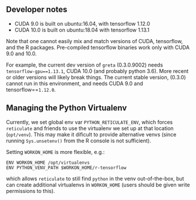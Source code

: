 ## Developer notes


- CUDA 9.0 is built on ubuntu:16.04, with tensorflow 1.12.0
- CUDA 10.0 is built on ubuntu:18.04 with tensorflow 1.13.1


Note that one cannot easily mix and match versions of CUDA, tensorflow, and the R packages.   Pre-compiled tensorflow binaries work only with CUDA 9.0 and 10.0.  

For example, the current dev version of `greta` (0.3.0.9002) needs `tensorflow-gpu==1.13.1`, CUDA 10.0 (and probably python 3.6).  More recent or older versions will likely break things.  The current stable version, (0.3.0) cannot run in this environment, and needs CUDA 9.0 and tensorflow==`1.12.0`.  


## Managing the Python Virtualenv

Currently, we set global env var `PYTHON_RETICULATE_ENV`, which forces `reticulate` and friends to use the virtualenv we set up at that location (`opt/venv`).  This may make it dificult to provide alternative venvs (since running `Sys.unsetenv()` from the R console is not sufficient).  

Setting `WORKON_HOME` is more flexible, e.g.:

```
ENV WORKON_HOME /opt/virtualenvs
ENV PYTHON_VENV_PATH $WORKON_HOME/r-tensorflow
```

which allows `reticulate` to still find `python` in the venv out-of-the-box, but can create additional virtualenvs in `WORKON_HOME` (users should be given write permissions to this). 
